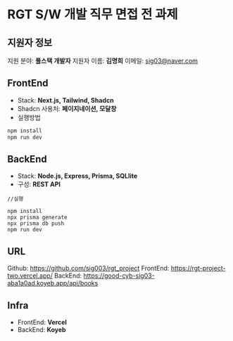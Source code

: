 # RGT S/W 개발 직무 면접 전 과제

## 지원자 정보
지원 분야: **풀스택 개발자**
지원자 이름: **김명희**
이메일: [sig03@naver.com](mailto:sig03@naver.com)


## FrontEnd

- Stack: **Next.js, Tailwind, Shadcn**
- Shadcn 사용처: **페이지네이션, 모달창** 
- 실행방법
```bash
npm install 
npm run dev
```

## BackEnd

- Stack: **Node.js, Express, Prisma, SQLlite**
- 구성: **REST API**
```
//실행

npm install
npx prisma generate
npx prisma db push
npm run dev
```


## URL

Github: https://github.com/sig003/rgt_project
FrontEnd: https://rgt-project-two.vercel.app/
BackEnd: https://good-cyb-sig03-aba1a0ad.koyeb.app/api/books

## Infra
- FrontEnd: **Vercel**
- BackEnd: **Koyeb**
